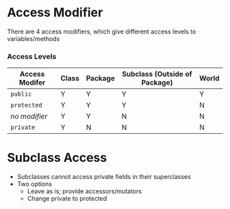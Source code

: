 # Access Modifier

There are 4 access modifiers, which give different access levels to variables/methods

### Access Levels

| Access Modifer | Class | Package | Subclass (Outside of Package) | World |
| -------------- | ----- | ------- | ----------------------------- | ----- |
| `public`       | Y     | Y       | Y                             | Y     |
| `protected`    | Y     | Y       | Y                             | N     |
| *no modifier*  | Y     | Y       | N                             | N     |
| `private`      | Y     | N       | N                             | N     |

# Subclass Access
- Subclasses cannot access private fields in their superclasses
- Two options
  - Leave as is; provide accessors/mutators
  - Change private to protected
